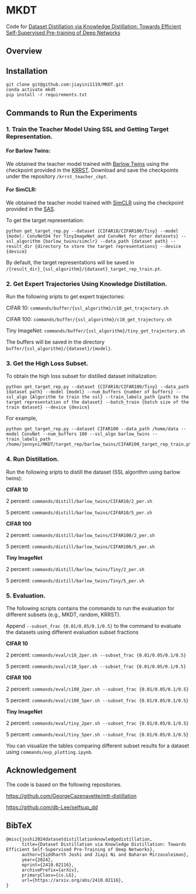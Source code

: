 # MKDT
Code for [Dataset Distillation via Knowledge Distillation: Towards Efficient Self-Supervised Pre-training of Deep Networks](https://arxiv.org/abs/2410.02116)

## Overview

## Installation

```
git clone git@github.com:jiayini1119/MKDT.git
conda activate mkdt
pip install -r requirements.txt
```


## Commands to Run the Experiments

### 1. Train the Teacher Model Using SSL and Getting Target Representation.
#### For Barlow Twins:
We obtained the teacher model trained with [Barlow Twins](https://arxiv.org/abs/2103.03230) using the checkpoint provided in the [KRRST](https://github.com/db-Lee/selfsup_dd). Download and save the checkpoints under the repository `/krrst_teacher_ckpt`.

#### For SimCLR:
We obtained the teacher model trained with [SimCLR](https://arxiv.org/abs/2002.05709) using the checkpoint provided in the [SAS](https://github.com/BigML-CS-UCLA/sas-data-efficient-contrastive-learning).

To get the target representation:

```
python get_target_rep.py --dataset {CIFAR10/CIFAR100/Tiny} --model {model: ConvNetD4 for TinyImageNet and ConvNet for other datasets} --ssl_algorithm {barlow_twins/simclr} --data_path {dataset path} --result_dir {directory to store the target representations} --device {device}
```

By default, the target representations will be saved in `/{result_dir}_{ssl_algorithm}/{dataset}_target_rep_train.pt`.


### 2. Get Expert Trajectories Using Knowledge Distillation.
Run the following sripts to get expert trajectories: 

CIFAR 10: `commands/buffer/{ssl_algorithm}/c10_get_trajectory.sh`

CIFAR 100: `commands/buffer/{ssl_algorithm}/c10_get_trajectory.sh`

Tiny ImageNet: `commands/buffer/{ssl_algorithm}/tiny_get_trajectory.sh`

The buffers will be saved in the directory `buffer/{ssl_algorithm}/{dataset}/{model}`.

### 3. Get the High Loss Subset.
To obtain the high loss subset for distilled dataset initialization: 
```
python get_target_rep.py --dataset {CIFAR10/CIFAR100/Tiny} --data_path {dataset path} --model {model} --num_buffers {number of buffers} --ssl_algo {Algorithm to train the ssl} --train_labels_path {path to the target representation of the dataset} --batch_train {batch size of the train dataset} --device {device}
```

For example, 

```
python get_target_rep.py --dataset CIFAR100 --data_path /home/data --model ConvNet --num_buffers 100 --ssl_algo barlow_twins --train_labels_path /home/jennyni/MKDT/target_rep/barlow_twins/CIFAR100_target_rep_train.pt
```

### 4. Run Distillation.

Run the following sripts to distill the dataset (SSL algorithm using barlow twins):

**CIFAR 10** 

2 percent: `commands/distill/barlow_twins/CIFAR10/2_per.sh`

5 percent: `commands/distill/barlow_twins/CIFAR10/5_per.sh`

**CIFAR 100**

2 percent: `commands/distill/barlow_twins/CIFAR100/2_per.sh`

5 percent: `commands/distill/barlow_twins/CIFAR100/5_per.sh`

**Tiny ImageNet**

2 percent: `commands/distill/barlow_twins/Tiny/2_per.sh`

5 percent: `commands/distill/barlow_twins/Tiny/5_per.sh`


### 5. Evaluation.

The following scripts contains the commands to run the evaluation for different subsets (e.g., MKDT, random, KRRST).

Append `--subset_frac {0.01/0.05/0.1/0.5}` to the command to evaluate the datasets using different evaluation subset fractions

**CIFAR 10** 

2 percent: `commands/eval/c10_2per.sh --subset_frac {0.01/0.05/0.1/0.5}`

5 percent: `commands/eval/c10_5per.sh --subset_frac {0.01/0.05/0.1/0.5}`

**CIFAR 100**

2 percent: `commands/eval/c100_2per.sh --subset_frac {0.01/0.05/0.1/0.5}`

5 percent: `commands/eval/c100_5per.sh --subset_frac {0.01/0.05/0.1/0.5}`

**Tiny ImageNet**

2 percent: `commands/eval/tiny_2per.sh --subset_frac {0.01/0.05/0.1/0.5}`

5 percent: `commands/eval/tiny_5per.sh --subset_frac {0.01/0.05/0.1/0.5}`

You can visualize the tables comparing different subset results for a dataset using `commands/exp_plotting.ipynb`.


## Acknowledgement
The code is based on the following repositories. 

https://github.com/GeorgeCazenavette/mtt-distillation

https://github.com/db-Lee/selfsup_dd

## BibTeX
```
@misc{joshi2024datasetdistillationknowledgedistillation,
      title={Dataset Distillation via Knowledge Distillation: Towards Efficient Self-Supervised Pre-Training of Deep Networks}, 
      author={Siddharth Joshi and Jiayi Ni and Baharan Mirzasoleiman},
      year={2024},
      eprint={2410.02116},
      archivePrefix={arXiv},
      primaryClass={cs.LG},
      url={https://arxiv.org/abs/2410.02116}, 
}
```
